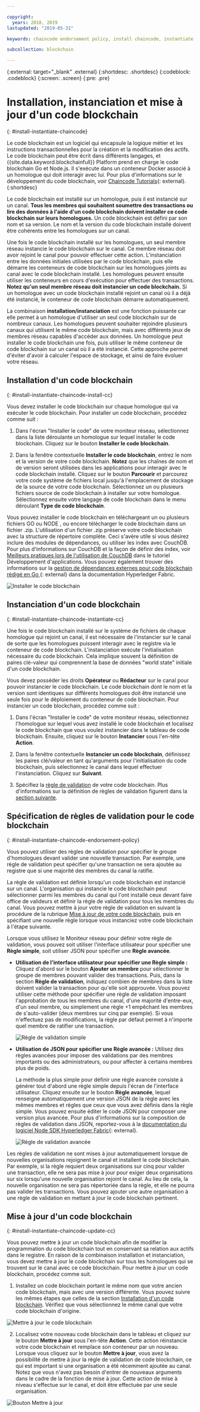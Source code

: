 ```yaml
---

copyright:
  years: 2018, 2019
lastupdated: "2019-05-31"

keywords: chaincode endorsement policy, install chaincode, instantiate chaincode, update chaincode

subcollection: blockchain

---
```


{:external: target="_blank" .external}
{:shortdesc: .shortdesc}
{:codeblock: .codeblock}
{:screen: .screen}
{:pre: .pre}

# Installation, instanciation et mise à jour d'un code blockchain
{: #install-instantiate-chaincode}


Le code blockchain est un logiciel qui encapsule la logique métier et les instructions transactionnelles
pour la création et la modification des actifs. Le code blockchain peut être écrit dans différents langages, et {{site.data.keyword.blockchainfull}} Platform prend en charge le code blockchain Go et Node.js. Il s'exécute dans un conteneur Docker associé à un homologue qui doit interagir avec lui. Pour plus d'informations sur le développement du code blockchain, voir [Chaincode Tutorials](https://hyperledger-fabric.readthedocs.io/en/release-1.2/chaincode.html){: external}.
{:shortdesc}

Le code blockchain est installé sur un homologue, puis il est instancié sur un canal. **Tous les membres qui souhaitent soumettre des transactions ou lire des données à l'aide d'un code blockchain doivent installer ce code blockchain sur leurs homologues.** Un code blockchain est défini par son nom et sa version. Le nom et la version du code blockchain installé doivent être cohérents entre les homologues sur un canal.

Une fois le code blockchain installé sur les homologues, un seul membre réseau instancie le code blockchain sur le canal. Ce membre réseau doit avoir rejoint le canal pour pouvoir effectuer cette action. L'instanciation entre les données initiales utilisées par le code blockchain, puis elle démarre les conteneurs de code blockchain sur les homologues joints au canal avec le code blockchain installé. Les homologues peuvent ensuite utiliser les conteneurs en cours d'exécution pour effectuer des transactions. **Notez qu'un seul membre réseau doit instancier un code blockchain.** Si un homologue avec un code blockchain installé rejoint un canal où il a déjà été instancié, le conteneur de code blockchain démarre automatiquement.

La combinaison **installation/instanciation** est une fonction puissante car elle permet à un homologue d'utiliser un seul code blockchain sur de nombreux canaux. Les homologues peuvent souhaiter rejoindre plusieurs canaux qui utilisent le même code blockchain, mais avec différents jeux de membres réseau capables d'accéder aux données. Un homologue peut installer le code blockchain une fois, puis utiliser le même conteneur de code blockchain sur un canal où il a été instancié. Cette approche permet d'éviter d'avoir à calculer l'espace de stockage, et ainsi de faire évoluer votre réseau.

## Installation d'un code blockchain
{: #install-instantiate-chaincode-install-cc}

Vous devez installer le code blockchain sur chaque homologue qui va exécuter le code blockchain. Pour installer un code blockchain, procédez comme suit :
1. Dans l'écran "Installer le code" de votre moniteur réseau, sélectionnez dans la liste déroulante un homologue sur lequel installer le code blockchain. Cliquez sur le bouton **Installer le code blockchain**.
<!--
  ![Chaincode screen](../images/chaincode_install_overview.png "Chaincode screen")
-->

2. Dans la fenêtre contextuelle **Installer le code blockchain**, entrez le nom et la version de votre code blockchain. **Notez** que les chaînes de nom et de version seront utilisées dans les applications pour interagir avec le code blockchain installé. Cliquez sur le bouton **Parcourir** et parcourez votre code système de fichiers local jusqu'à l'emplacement de stockage de la source de votre code blockchain. Sélectionnez un ou plusieurs fichiers source de code blockchain à installer sur votre homologue. Sélectionnez ensuite votre langage de code blockchain dans le menu déroulant **Type de code blockchain**.

Vous pouvez installer le code blockchain en téléchargeant un ou plusieurs fichiers GO ou NODE , ou encore télécharger le code blockchain dans un fichier .zip. L'utilisation d'un fichier .zip préserve votre code blockchain avec la structure de répertoire complète. Ceci s'avère utile si vous désirez inclure des modules de dépendances, ou utiliser les index avec CouchDB. Pour plus d'informations sur CouchDB et la façon de définir des index, voir [Meilleurs pratiques lors de l'utilisation de CouchDB](/docs/services/blockchain/best_practices.html#best-practices-app-couchdb-indices) dans le tutoriel Développement d'applications. Vous pouvez également trouver des informations sur la [gestion de dépendances externes pour code blockchain rédigé en Go ](https://hyperledger-fabric.readthedocs.io/en/release-1.2/chaincode4ade.html#managing-external-dependencies-for-chaincode-written-in-go){: external} dans la documentation Hyperledger Fabric.

  ![Installer le code blockchain](../images/chaincode_install.png "Installer le code blockchain")

## Instanciation d'un code blockchain
{: #install-instantiate-chaincode-instantiate-cc}


Une fois le code blockchain installé sur le système de fichiers de chaque homologue qui rejoint un canal, il est nécessaire de l'instancier sur le canal de sorte que les homologues puissent interagir avec le registre via le conteneur de code blockchain. L'instanciation exécute l'initialisation nécessaire du code blockchain. Cela implique souvent la définition de paires clé-valeur qui comprennent la base de données "world state" initiale d'un code blockchain.

Vous devez posséder les droits **Opérateur** ou **Rédacteur** sur le canal pour pouvoir instancier le code blockchain. Le code blockchain dont le nom et la version sont identiques sur différents homologues doit être instancié une seule fois pour le déploiement du conteneur de code blockchain. Pour instancier un code blockchain, procédez comme suit :
1. Dans l'écran "Installer le code" de votre moniteur réseau, sélectionnez l'homologue sur lequel vous avez installé le code blockchain et localisez le code blockchain que vous voulez instancier dans le tableau de code blockchain. Ensuite, cliquez sur le bouton **Instancier** sous l'en-tête **Action**.
<!--
  ![Instantiate Chaincode](../images/chaincode_instantiate.png "Instantiate Chaincode")
-->

2. Dans la fenêtre contextuelle **Instancier un code blockchain**, définissez les paires clé/valeur en tant qu'arguments pour l'initialisation du code blockchain, puis sélectionnez le canal dans lequel effectuer l'instanciation.  Cliquez sur **Suivant**.
<!--
  ![Instantiate Chaincode panel](../images/chaincode_instantiate_panel.png "Instantiate Chaincode panel")
-->

3. Spécifiez la [règle de validation](/docs/services/blockchain/glossary.html#glossary-endorsement-policy) de votre code blockchain. Plus d'informations sur la définition de règles de validation figurent dans la [section suivante](#install-instantiate-chaincode-endorsement-policy).


## Spécification de règles de validation pour le code blockchain
{: #install-instantiate-chaincode-endorsement-policy}

Vous pouvez utiliser des règles de validation pour spécifier le groupe d'homologues devant valider une nouvelle transaction. Par exemple, une règle de validation peut spécifier qu'une transaction ne sera ajoutée au registre que si une majorité des membres du canal la ratifie.

La règle de validation est définie lorsqu'un code blockchain est instancié sur un canal. L'organisation qui instancie le code blockchain peut sélectionner parmi les membres du canal qui l'ont installé ceux devant faire office de valideurs et définir la règle de validation pour tous les membres du canal. Vous pouvez mettre à jour votre règle de validation en suivant la procédure de la rubrique [Mise à jour de votre code blockchain](/docs/services/blockchain/howto/install_instantiate_chaincode.html#install-instantiate-chaincode-update-cc), puis en spécifiant une nouvelle règle lorsque vous instanciez votre code blockchain à l'étape suivante.

Lorsque vous utilisez le Moniteur réseau pour définir votre règle de validation, vous pouvez soit utiliser l'interface utilisateur pour spécifier une **Règle simple**, soit utiliser JSON pour spécifier une **Règle avancée**.

* **Utilisation de l'interface utilisateur pour spécifier une Règle simple :** Cliquez d'abord sur le bouton **Ajouter un membre** pour sélectionner le groupe de membres pouvant valider des transactions. Puis, dans la section **Règle de validation**, indiquez combien de membres dans la liste doivent valider la transaction pour qu'elle soit approuvée. Vous pouvez utiliser cette méthode pour spécifier une règle de validation imposant l'approbation de tous les membres du canal, d'une majorité d'entre-eux, d'un seul membre, ou simplement une règle +1 empêchant les membres de s'auto-valider (deux membres sur cinq par exemple). Si vous n'effectuez pas de modifications, la règle par défaut permet à n'importe quel membre de ratifier une transaction.

  ![Règle de validation simple](../images/simple_endorsement.png "Règle de validation simple")

* **Utilisation de JSON pour spécifier une Règle avancée :** Utilisez des règles avancées pour imposer des validations par des membres importants ou des administrateurs, ou pour affecter à certains membres plus de poids.

  La méthode la plus simple pour définir une règle avancée consiste à générer tout d'abord une règle simple depuis l'écran de l'interface utilisateur. Cliquez ensuite sur le bouton **Règle avancée**, lequel renseigne automatiquement une version JSON de la règle avec les mêmes membres et règles que ceux que vous avez définis dans la règle simple. Vous pouvez ensuite éditer le code JSON pour composer une version plus avancée. Pour plus d'informations sur la composition de règles de validation dans JSON, reportez-vous à la [documentation du logiciel Node SDK Hyperledger Fabric](https://fabric-sdk-node.github.io/global.html#ChaincodeInstantiateUpgradeRequest){: external}. <!--You can also find examples of advanced endorsement policies in the main [Hyperledger Fabric documentation](https://hyperledger-fabric.readthedocs.io/en/release-1.2/arch-deep-dive.html#example-endorsement-policies){: external}-->

  ![Règle de validation avancée](../images/advanced_endorsement.png "Règle de validation avancée")

Les règles de validation ne sont mises à jour automatiquement lorsque de nouvelles organisations rejoignent le canal et installent le code blockchain. Par exemple, si la règle requiert deux organisations sur cinq pour valider une transaction, elle ne sera pas mise à jour pour exiger deux organisations sur six lorsqu'une nouvelle organisation rejoint le canal. Au lieu de cela, la nouvelle organisation ne sera pas répertoriée dans la règle, et elle ne pourra pas valider les transactions. Vous pouvez ajouter une autre organisation à une règle de validation en mettant à jour le code blockchain pertinent.

## Mise à jour d'un code blockchain
{: #install-instantiate-chaincode-update-cc}

Vous pouvez mettre à jour un code blockchain afin de modifier la programmation du code blockchain tout en conservant sa relation aux actifs dans le registre. En raison de la combinaison installation et instanciation, vous devez mettre à jour le code blockchain sur tous les homologues qui se trouvent sur le canal avec ce code blockchain. Pour mettre à jour un code blockchain, procédez comme suit.

1. Installez un code blockchain portant le même nom que votre ancien code blockchain, mais avec une version différente. Vous pouvez suivre les mêmes étapes que celles de la section [Installation d'un code blockchain](/docs/services/blockchain/howto/install_instantiate_chaincode.html#install-instantiate-chaincode-install-cc). Vérifiez que vous sélectionnez le même canal que votre code blockchain d'origine.

  ![Mettre à jour le code blockchain](../images/upgrade_chaincode.png "Mettre à jour le code blockchain")

2. Localisez votre nouveau code blockchain dans le tableau et cliquez sur le bouton **Mettre à jour** sous l'en-tête **Action**. Cette action réinstancie votre code blockchain et remplace son conteneur par un nouveau. Lorsque vous cliquez sur le bouton **Mettre à jour**, vous avez la possibilité de mettre à jour la règle de validation de code blockchain, ce qui est important si une organisation a été récemment ajoutée au canal. Notez que vous n'avez pas besoin d'entrer de nouveaux arguments dans le cadre de la fonction de mise à jour. Cette action de mise à niveau s'effectue sur le canal, et doit être effectuée par une seule organisation.

  ![Bouton Mettre à jour](../images/upgrade_button.png "Bouton Mettre à jour")
